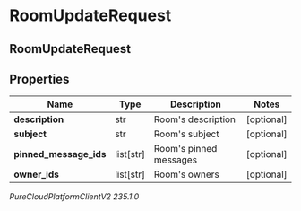 # RoomUpdateRequest

## RoomUpdateRequest

## Properties

|Name | Type | Description | Notes|
|------------ | ------------- | ------------- | -------------|
| **description** | str | Room&#39;s description | [optional] |
| **subject** | str | Room&#39;s subject | [optional] |
| **pinned_message_ids** | list[str] | Room&#39;s pinned messages | [optional] |
| **owner_ids** | list[str] | Room&#39;s owners | [optional] |



_PureCloudPlatformClientV2 235.1.0_
